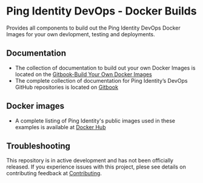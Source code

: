 # Ping Identity DevOps - Docker Builds
Provides all components to build out the Ping Identity DevOps Docker Images for your own devlopment,
testing and deployments. 

## Documentation
 * The collection of documentation to build out your own Docker Images is located on the [Gitbook-Build Your Own Docker Images](https://pingidentity-devops.gitbook.io/devops/docker-builds)
 * The complete collection of documentation for Ping Identity’s DevOps GitHub repositories is located on [Gitbook](https://pingidentity-devops.gitbook.io/devops/)

## Docker images

* A complete listing of Ping Identity's public images used in these examples is available at [Docker Hub](https://hub.docker.com/u/pingidentity/)

## Troubleshooting
This repository is in active development and has not been officially released. 
If you experience issues with this project, plese see details on contributing feedback at [Contributing](CONTRIBUTING.md).
